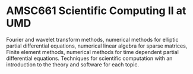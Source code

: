 # AMSC661 Scientific Computing II at UMD

 Fourier and wavelet transform methods, numerical methods for elliptic partial differential equations, numerical linear algebra for sparse matrices, Finite element methods, numerical methods for time dependent partial differential equations. Techniques for scientific computation with an introduction to the theory and software for each topic. 
